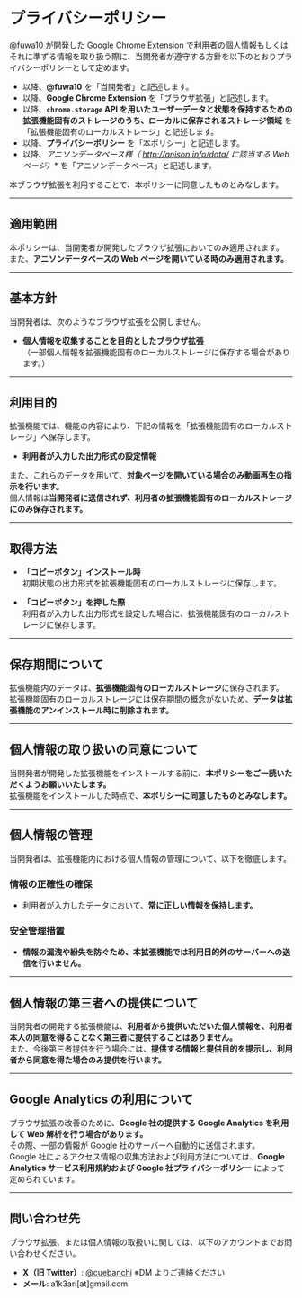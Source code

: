 # プライバシーポリシー

@fuwa10 が開発した Google Chrome Extension で利用者の個人情報もしくはそれに準ずる情報を取り扱う際に、当開発者が遵守する方針を以下のとおりプライバシーポリシーとして定めます。

- 以降、**@fuwa10** を「当開発者」と記述します。  
- 以降、**Google Chrome Extension** を「ブラウザ拡張」と記述します。  
- 以降、**`chrome.storage` API を用いたユーザーデータと状態を保持するための拡張機能固有のストレージのうち、ローカルに保存されるストレージ領域** を「拡張機能固有のローカルストレージ」と記述します。  
- 以降、**プライバシーポリシー** を「本ポリシー」と記述します。  
- 以降、**アニソンデータベース様（ http://anison.info/data/* に該当する Web ページ）** を「アニソンデータベース」と記述します。  

本ブラウザ拡張を利用することで、本ポリシーに同意したものとみなします。

---

## 適用範囲

本ポリシーは、当開発者が開発したブラウザ拡張においてのみ適用されます。  
また、**アニソンデータベースの Web ページを開いている時のみ適用されます。**

---

## 基本方針

当開発者は、次のようなブラウザ拡張を公開しません。

- **個人情報を収集することを目的としたブラウザ拡張**  
  （一部個人情報を拡張機能固有のローカルストレージに保存する場合があります。）

---

## 利用目的

拡張機能では、機能の内容により、下記の情報を「拡張機能固有のローカルストレージ」へ保存します。

- **利用者が入力した出力形式の設定情報**  

また、これらのデータを用いて、**対象ページを開いている場合のみ動画再生の指示を行います。**  
個人情報は**当開発者に送信されず、利用者の拡張機能固有のローカルストレージにのみ保存されます。**

---

## 取得方法

- **「コピーボタン」インストール時**  
  初期状態の出力形式を拡張機能固有のローカルストレージに保存します。

- **「コピーボタン」を押した際**  
  利用者が入力した出力形式を設定した場合に、拡張機能固有のローカルストレージに保存します。

---

## 保存期間について

拡張機能内のデータは、**拡張機能固有のローカルストレージ**に保存されます。  
拡張機能固有のローカルストレージには保存期間の概念がないため、**データは拡張機能のアンインストール時に削除されます。**

---

## 個人情報の取り扱いの同意について

当開発者が開発した拡張機能をインストールする前に、**本ポリシーをご一読いただくようお願いいたします。**  
拡張機能をインストールした時点で、**本ポリシーに同意したものとみなします。**

---

## 個人情報の管理

当開発者は、拡張機能内における個人情報の管理について、以下を徹底します。

### 情報の正確性の確保
- 利用者が入力したデータにおいて、**常に正しい情報を保持します。**

### 安全管理措置
- **情報の漏洩や紛失を防ぐため、本拡張機能では利用目的外のサーバーへの送信を行いません。**

---

## 個人情報の第三者への提供について

当開発者の開発する拡張機能は、**利用者から提供いただいた個人情報を、利用者本人の同意を得ることなく第三者に提供することはありません。**  
また、今後第三者提供を行う場合には、**提供する情報と提供目的を提示し、利用者から同意を得た場合のみ提供を行います。**

---

## Google Analytics の利用について

ブラウザ拡張の改善のために、**Google 社の提供する Google Analytics を利用して Web 解析を行う場合があります。**  
その際、一部の情報が Google 社のサーバーへ自動的に送信されます。  
Google 社によるアクセス情報の収集方法および利用方法については、**Google Analytics サービス利用規約および Google 社プライバシーポリシー** によって定められています。

---

## 問い合わせ先

ブラウザ拡張、または個人情報の取扱いに関しては、以下のアカウントまでお問い合わせください。

- **X（旧 Twitter）**: [@cuebanchi](https://x.com/cuebanchi) ※DM よりご連絡ください  
- **メール**: a1k3ari[at]gmail.com
